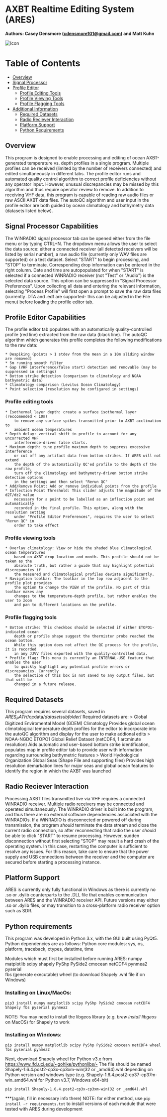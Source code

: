 # **AXBT Realtime Editing System (ARES)**


**Authors: Casey Densmore (cdensmore101@gmail.com) and Matt Kuhn**

![Icon](qclib/dropicon.png)

Table of Contents
=================
  * [Overview](#overview)
  * [Signal Processor](#signal-processor-capabilities)
  * [Profile Editor](#profile-editor-capabilities)
    * [Profile Editing Tools](#profile-editing-tools)
    * [Profile Viewing Tools](#profile-viewing-tools)
    * [Profile Flagging Tools](#profile-flagging-tools)
  * [Additional Information](#nolink)
    * [Required Datasets](#python)
    * [Radio Reciever Interaction](#switching-between-buffers)
    * [Platform Support](#toggle-relative-numbering)
    * [Python Requirements](#comfortable-motion-scrolling)


## Overview
This program is designed to enable processing and editing of ocean AXBT-generated temperature
vs. depth profiles in a single program. Multiple profiles can be received (limited by the 
number of receivers connected) and edited simultaneously in different tabs. The profile
editor runs and automated quality control algorithm to correct profile deficiencies without
any operator input. However, unusual discrepancies may be missed by this algorithm and thus
require operator review to remove. In addition to receiving VHF data, this program is capable
of reading raw audio files or raw ASCII AXBT data files. The autoQC algorithm and user input
in the profile editor are both guided by ocean climatology and bathymetry data (datasets
listed below). 


## Signal Processor Capabilities
The WiNRADIO signal processor tab can be opened either from the file menu
or by typing CTRL+N. The dropdown menu allows the user to select the data source:
either a connected receiver (all detected receivers will be listed by serial number),
a raw audio file (currently only WAV files are supported) or a test dataset. Select 
"START" to begin processing, and "STOP" to terminate. Corresponding drop information
can be entered in the right column. Date and time are autopopulated for when "START" 
is selected if a connected WiNRADIO receiver (not "Test" or "Audio") is the selected
data source. This option can be suppressed in "Signal Processor Preferences". Upon
collecting all data and entering the relevant information, selecting "Process Profile"
will first open a prompt to save the raw data files (currently .DTA and .edf are supported-
this can be adjusted in the File menu) before loading the profile editor tab.


## Profile Editor Capabilities
The profile editor tab populates with an automatically quality-controlled profile (red line) 
extracted from the raw data (black line). The autoQC algorithm which generates this profile
completes the following modifications to the raw data:

	* Despiking (points > 1 stdev from the mean in a 10m sliding window are removed)
	* 5m running smooth filter
	* Gap (VHF interference/false start) detection and removable (may be suppressed in settings)
	* Bottom strike detection (comparison to climatology and NOAA bathymetric data)
	* Climatology comparison (Levitus Ocean Climatology)
	* Point selection (resolution may be configured in settings)

### Profile editing tools
	* Isothermal layer depth: create a surface isothermal layer (reccomended < 10m)
		to remove any surface spikes transmitted prior to AXBT acclimation to
		ambient ocean temperatures
	* Depth delay: vertical shift in profile to account for any uncorrected VHF
		interference-driven false starts.
	* Maximum depth: tune profile maximum depth to suppress excessive interference
		or cut off any artifact data from bottom strikes. If ARES will not extend
		the depth of the automatically QC'ed profile to the depth of the raw profile,
		turn off the climatology and bathymetry-driven bottom strike detection options
		in the settings and then select "Rerun QC"
	* Add/Remove Point: Add or remove individual points from the profile
	* Inflection Point Threshold: This slider adjusts the magnitude of the d2T/dz2 value
		necessary for a point to be labelled as an inflection point and automatically
		recorded in the final profile. This option, along with the resolution setting 
		under "Profile Editor Preferences", requires the user to select "Rerun QC" in 
		order to take effect
	
### Profile viewing tools
	* Overlay climatology: View or hide the shaded blue climatological ocean temperatures
		based on AXBT drop location and month. This profile should not be taken as the
		absolute truth, but rather a guide that may highlight potential discrepancies if
		the measured and climatological profiles deviate significantly.
	* Navigation toolbar: The toolbar in the top row adjacent to the profile plot provides
		the option to change the VIEW of the profile. No part of this toolbar makes any
		changes to the temperature-depth profile, but rather enables the user to zoom 
		and pan to different locations on the profile. 
		
### Profile flagging tools
	* Bottom strike: This checkbox should be selected if either ETOPO1-indicated ocean
		depth or profile shape suggest the thermister probe reached the ocean bottom. 
		While this option does not affect the QC process for the profile, it is recorded
		in any JJVV files exported with the quality-controlled data. 
	* Profile flag: This menu is currently an INTERNAL-USE feature that enables the user
		to quickly highlight any potential profile errors or discrepancies. Currently 
		the selection of this box is not saved to any output files, but that will be 
		changed in a future release.
		

## Required Datasets
This program requires several datasets, saved in $ARES_PATH$/qcdata/$datasetsubfolder$/
Required datasets are:
	> Global Digitized Enviromental Model (GDEM) Climatology
		Provides global ocean climotological temperature depth profiles for the editor to 
		incorporate into the autoQC algorithm and display for the user to make addional edits
	> NOAA-NGDC ETOPO1 Global Relief Dataset (netCDF4, 1 arcminute resolution)
		Aids automatic and user-based bottom strike identification, populates map in profile
		editor tab to provide user with information regarding surrounding bathymetric features
	> World Hydrological Organization Global Seas (Shape File and supporting files)
		Provides high resolution demarkation lines for major seas and global ocean features to
		identify the region in which the AXBT was launched


## Radio Reciever Interaction
Processing AXBT files transmitted live via VHF requires a connected WiNRADIO
receiver. Multiple radio receivers may be connected and operated simultaneously.
The WiNRADIO driver is built into the program, and thus there are no external 
software dependencies associated with the WiNRADIOs. If a WiNRADIO is disconnected
or powered off during transmission, the program *should* terminate the data stream 
and close the current radio connection, so after reconnecting that radio the user
*should* be able to click "START" to resume processing. However, sudden disconnection
without first selecting "STOP" may result a hard crash of the operating system. In this case,
restarting the computer is sufficient to resolve any issues. For this reason, take care to
ensure that the power supply and USB connections between the receiver and the computer are
secured before starting a processing instance.


## Platform Support
ARES is currently only fully functional in Windows as there is currently
no .so or .dylib counterparts to the .DLL file that enables communication
between ARES and the WiNRADIO receiver API. Future versions may either
.so or .dylib files, or may transition to a cross-platform radio receiver
option such as SDR. 


## Python requirements
This program was developed in Python 3.x, with the GUI built using PyQt5.
Python dependencies are as follows:
Python core modules: sys, os, platform, traceback, ctypes, datetime, time

Modules which must first be installed before running ARES:
	numpy		matplotlib			scipy
	shapely		PyShp				PySide2
	cmocean		netCDF4				pynmea2
	pyserial	
	fbs (generate executable)
	wheel (to download Shapely .whl file if on Windows)
	
### Installing on Linux/MacOs:
```
pip3 install numpy matplotlib scipy PyShp PySide2 cmocean netCDF4 Shapely fbs pyserial pynmea2
```

NOTE: You may need to install the libgeos library (e.g. *brew install libgeos* on MacOS) for Shapely to work

### Installing on Windows:
```
pip install numpy matplotlib scipy PyShp PySide2 cmocean netCDF4 wheel fbs pyserial pynmea2
```

Next, download Shapely wheel for Python v3.x from https://www.lfd.uci.edu/~gohlke/pythonlibs/- 
The file should be named Shapely-1.6.4.post2-cp3x-cp3xm-win(32 or _amd64).whl depending on Python version and windows type (e.g. Shapely-1.6.4.post2-cp37-cp37m-win_amd64.whl for Python v3.7, Windows x64-bit)

```
pip install Shapely-1.6.4.post2-cp3x-cp3xm-win(32 or _amd64).whl 
```
***(again, fill in necessary info there)
NOTE: for either method, use `pip install -r requirements.txt` to install versions of each module that were tested with ARES during development 
